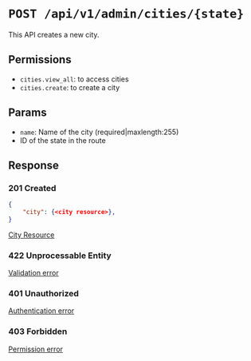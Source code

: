 # `POST /api/v1/admin/cities/{state}`
This API creates a new city.


## Permissions

- `cities.view_all`: to access cities
- `cities.create`: to create a city

## Params

- `name`: Name of the city (required|maxlength:255)
- ID of the state in the route

## Response

### 201 Created
```json
{
    "city": {<city resource>},
}
```

[City Resource](city_resource.md)

### 422 Unprocessable Entity
[Validation error](../../_globals/validation-errors.md)

### 401 Unauthorized
[Authentication error](../../_globals/authentication-errors.md)

### 403 Forbidden
[Permission error](../../_globals/permission-errors.md)

